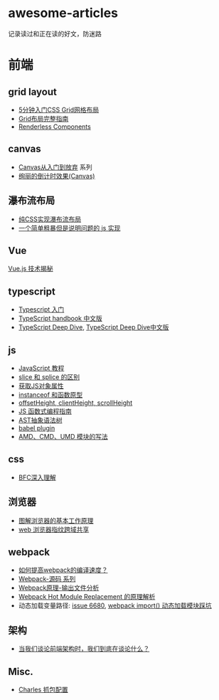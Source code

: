 # awesome-articles
记录读过和正在读的好文，防迷路

# 前端

## grid layout
* [5分钟入门CSS Grid网格布局](https://juejin.im/post/5a1ef019f265da432b4a963c)
* [Grid布局完整指南](https://juejin.im/post/5a603aa8f265da3e243b90b5)
* [Renderless Components](https://adamwathan.me/renderless-components-in-vuejs/)

## canvas
* [Canvas从入门到放弃](https://www.jianshu.com/p/22aad1799524) 系列
* [绚丽的倒计时效果(Canvas)](https://www.jianshu.com/p/b15260fff6bd)

## 瀑布流布局
* [纯CSS实现瀑布流布局](https://www.w3cplus.com/css/pure-css-create-masonry-layout.html)
* [一个简单粗暴但是说明问题的 js 实现](https://github.com/AmberYLopez-demos/demos/tree/master/demo6)

## Vue
[Vue.js 技术揭秘](https://ustbhuangyi.github.io/vue-analysis/)

## typescript
* [Typescript 入门](https://ts.xcatliu.com/)
* [TypeScript handbook 中文版](https://zhongsp.gitbooks.io/typescript-handbook)
* [TypeScript Deep Dive](https://basarat.gitbooks.io/typescript/content/?q=), [TypeScript Deep Dive中文版](https://jkchao.github.io/typescript-book-chinese/)

## js
* [JavaScript 教程](https://wangdoc.com/javascript/index.html)
* [slice 和 splice 的区别](https://github.com/muwenzi/Program-Blog/issues/83)
* [获取JS对象属性](https://xiaogliu.github.io/2017/08/06/get-js-object-properties/)
* [instanceof 和函数原型](http://www.xieluping.cn/2017/08/18/instanceof/)
* [offsetHeight, clientHeight, scrollHeight](https://stackoverflow.com/questions/22675126/what-is-offsetheight-clientheight-scrollheight/22675563)
* [JS 函数式编程指南](https://legacy.gitbook.com/book/llh911001/mostly-adequate-guide-chinese/details)
* [AST抽象语法树](https://segmentfault.com/a/1190000016231512)
* [babel plugin](https://github.com/jamiebuilds/babel-handbook/blob/master/translations/zh-Hans/plugin-handbook.md)
* [AMD、CMD、UMD 模块的写法](http://web.jobbole.com/82238/)

## css 
* [BFC深入理解](https://juejin.im/post/5909db2fda2f60005d2093db)

## 浏览器
* [图解浏览器的基本工作原理](https://zhuanlan.zhihu.com/p/47407398)
* [web 浏览器指纹跨域共享](https://bailinlin.github.io/2018/03/05/cookie-share/)

## webpack
* [如何提高webpack的编译速度？](https://github.com/ly2011/blog/issues/44)
* [Webpack-源码 系列](https://blog.csdn.net/qiqingjin/article/details/60579258)
* [Webpack原理-输出文件分析](http://imweb.io/topic/5a4cce35a192c3b460fce39b)
* [Webpack Hot Module Replacement 的原理解析](https://github.com/Jocs/jocs.github.io/issues/15)
* 动态加载变量路径: [issue 6680](https://github.com/webpack/webpack/issues/6680), [webpack import() 动态加载模块踩坑](https://segmentfault.com/a/1190000015648036)

## 架构
* [当我们谈论前端架构时，我们到底在谈论什么？](https://juejin.im/entry/59800fe651882537d00e0179)

## Misc.
* [Charles 抓包配置](https://www.jianshu.com/p/468e2905a3e1)
